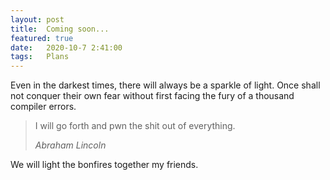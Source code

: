 ```yaml
---
layout: post
title:  Coming soon...
featured: true
date:   2020-10-7 2:41:00
tags:   Plans
---
```


Even in the darkest times, there will always be a sparkle of light. Once shall not conquer their own fear without first facing the fury of a thousand compiler errors.

> I will go forth and pwn the shit out of everything.
>
> <cite>Abraham Lincoln</cite>

We will light the bonfires together my friends.